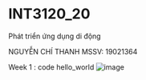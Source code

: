 # INT3120_20
 Phát triển ứng dụng di động    
 
  NGUYỄN CHÍ THANH   MSSV: 19021364
  
  Week 1 : code hello_world
![image](https://user-images.githubusercontent.com/62579946/155689824-4fcc2ecd-20ff-4ff0-9ea2-9e9c06a2591f.png)    

